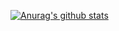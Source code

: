 [![Anurag's github stats](https://github-readme-stats.vercel.app/api?username=cyla00&count_private=true&show_icons=true&theme=cobalt)](https://github.com/anuraghazra/github-readme-stats)
